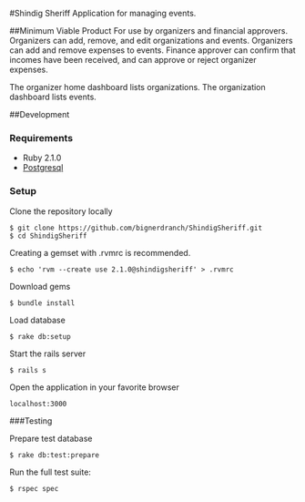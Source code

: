 #Shindig Sheriff
Application for managing events.

##Minimum Viable Product
For use by organizers and financial approvers. Organizers can add,  remove, and edit organizations and events. Organizers can add and remove expenses to events. Finance approver can confirm that incomes have been received, and can approve or reject organizer expenses.

The organizer home dashboard lists organizations. The organization dashboard lists events.

##Development

### Requirements

* Ruby 2.1.0
* [Postgresql](http://www.postgresql.org)


### Setup

Clone the repository locally

    $ git clone https://github.com/bignerdranch/ShindigSheriff.git
    $ cd ShindigSheriff

Creating a gemset with .rvmrc is recommended.

    $ echo 'rvm --create use 2.1.0@shindigsheriff' > .rvmrc

Download gems

    $ bundle install

Load database

    $ rake db:setup

Start the rails server

    $ rails s

Open the application in your favorite browser

    localhost:3000


###Testing

Prepare test database

    $ rake db:test:prepare

Run the full test suite:

    $ rspec spec
